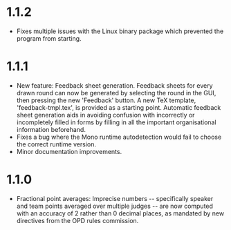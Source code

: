 # 1.1.2

  * Fixes multiple issues with the Linux binary package which prevented the
    program from starting.

# 1.1.1

  * New feature: Feedback sheet generation. Feedback sheets for every
    drawn round can now be generated by selecting the round in the GUI,
    then pressing the new 'Feedback' button. A new TeX template,
    'feedback-tmpl.tex', is provided as a starting point. Automatic feedback
    sheet generation aids in avoiding confusion with incorrectly or
    incompletely filled in forms by filling in all the important
    organisational information beforehand.
  * Fixes a bug where the Mono runtime autodetection would fail to choose the
    correct runtime version.
  * Minor documentation improvements.

# 1.1.0

  * Fractional point averages: Imprecise numbers -- specifically speaker and
    team points averaged over multiple judges -- are now computed with an
    accuracy of 2 rather than 0 decimal places, as mandated by new directives
    from the OPD rules commission.
